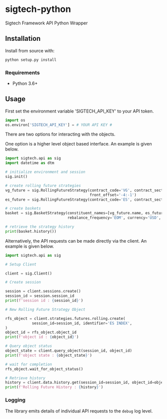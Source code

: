 # sigtech-python
Sigtech Framework API Python Wrapper


## Installation

Install from source with:

```sh
python setup.py install
```

### Requirements

-   Python 3.6+

## Usage

First set the environment variable 'SIGTECH_API_KEY' to your API token.

```python
import os
os.environ['SIGTECH_API_KEY'] = # YOUR API KEY #
```


There are two options for interacting with the objects.

One option is a higher level object based interface. An example is given below.

```python
import sigtech.api as sig
import datetime as dtm

# initialize environment and session
sig.init()

# create rolling future strategies
vg_future = sig.RollingFutureStrategy(contract_code='VG', contract_sector='INDEX', rolling_rule='front',
                                      front_offset='-4:-1')
es_future = sig.RollingFutureStrategy(contract_code='ES', contract_sector='INDEX')

# create baskets
basket = sig.BasketStrategy(constituent_names=[vg_future.name, es_future.name], weights=[0.5, 0.5],
                            rebalance_frequency='EOM', currency='USD', start_date=dtm.date(2020, 2, 1))

# retrieve the strategy history
print(basket.history())
```

Alternatively, the API requests can be made directly via the client. An example is given below.

```python
import sigtech.api as sig

# Setup Client

client = sig.Client()

# Create session

session = client.sessions.create()
session_id = session.session_id
print(f'session id : {session_id}')

# New Rolling Future Strategy Object

rfs_object = client.strategies.futures.rolling.create(
            session_id=session_id, identifier='ES INDEX',
)
object_id = rfs_object.object_id
print(f'object id : {object_id}')

# Query object status
object_state = client.query_object(session_id, object_id)
print(f'object state : {object_state}')

# wait for completion
rfs_object.wait_for_object_status()

# Retrieve history
history = client.data.history.get(session_id=session_id, object_id=object_id).history
print(f'Rolling Future History : {history}')
```

### Logging

The library emits details of individual API requests to the `debug` log level.

